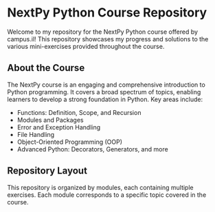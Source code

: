 # NextPy Python Course Repository

Welcome to my repository for the NextPy Python course offered by campus.il! This repository showcases my progress and solutions to the various mini-exercises provided throughout the course.

## About the Course

The NextPy course is an engaging and comprehensive introduction to Python programming. It covers a broad spectrum of topics, enabling learners to develop a strong foundation in Python. Key areas include:

- Functions: Definition, Scope, and Recursion
- Modules and Packages
- Error and Exception Handling
- File Handling
- Object-Oriented Programming (OOP)
- Advanced Python: Decorators, Generators, and more

## Repository Layout

This repository is organized by modules, each containing multiple exercises. Each module corresponds to a specific topic covered in the course.
